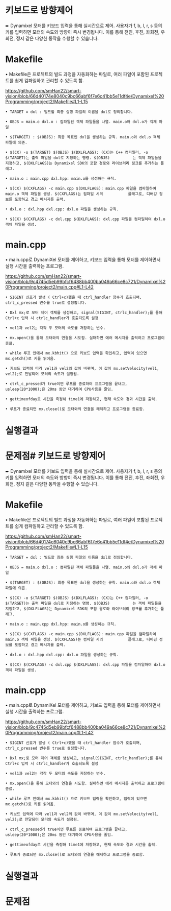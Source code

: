 # 키보드로 방향제어

➨ Dynamixel 모터를 키보드 입력을 통해 실시간으로 제어. 사용자가 f, b, l, r, s 등의 키를 입력하면 모터의 속도와 방향이 즉시 변경됩니다. 이를 통해 전진, 후진, 좌회전, 우회전, 정지 같은 다양한 동작을 수행할 수 있습니다.

# Makefile

• Makefile은 프로젝트의 빌드 과정을 자동화하는 파일로, 여러 파일이 포함된 프로젝트를 쉽게 컴파일하고 관리할 수 있도록 함.

https://github.com/smHan22/smart-vision/blob/66d40174e8040c9bc66abf6f7e6c41bb5e11df4e/Dynamixel%20Programming/project2/Makefile#L1-L15
```
• TARGET = dxl : 빌드할 최종 실행 파일의 이름을 dxl로 정의합니다.
    
• OBJS = main.o dxl.o : 컴파일된 객체 파일들을 나열. main.o와 dxl.o가 객체 파일
    
• $(TARGET) : $(OBJS): 최종 목표인 dxl을 생성하는 규칙. main.o와 dxl.o 객체 파일에 의존.
    
• $(CX) -o $(TARGET) $(OBJS) $(DXLFLAGS): (CX)는 C++ 컴파일러, -o $(TARGET)는 출력 파일을 dxl로 지정하는 명령. $(OBJS)          는 객체 파일들을 지정하고, $(DXLFLAGS)는 Dynamixel SDK의 포함 경로와 라이브러리 링크를 추가하는 플래그.

• main.o : main.cpp dxl.hpp: main.o를 생성하는 규칙. 

• $(CX) $(CXFLAGS) -c main.cpp $(DXLFLAGS): main.cpp 파일을 컴파일하여 main.o 객체 파일을 생성. $(CXFLAGS)는 컴파일 시의           플래그로, 디버깅 정보를 포함하고 경고 메시지를 출력.

• dxl.o : dxl.hpp dxl.cpp: dxl.o 파일을 생성하는 규칙.

• $(CX) $(CXFLAGS) -c dxl.cpp $(DXLFLAGS): dxl.cpp 파일을 컴파일하여 dxl.o 객체 파일을 생성.
```


# main.cpp

• main.cpp로 DynamiXel 모터를 제어하고, 키보드 입력을 통해 모터를 제어하면서 실행 시간을 출력하는 프로그램.

https://github.com/smHan22/smart-vision/blob/9c4745d5eb99bfcf6488bb400ba049a66ce8c721/Dynamixel%20Programming/project2/main.cpp#L1-L42
```
• SIGINT 신호가 발생 ( Ctrl+c)했을 때 ctrl_handler 함수가 호출되며, ctrl_c_pressed 변수를 true로 설정합니다. 

• Dxl mx;로 모터 제어 객체를 생성하고, signal(SIGINT, ctrlc_handler);를 통해 Ctrl+c 입력 시 ctrlc_handler가 호출되도록 설정

• vel1과 vel2는 각각 두 모터의 속도를 저장하는 변수.

• mx.open()을 통해 모터와의 연결을 시도함. 실패하면 에러 메시지를 출력하고 프로그램이 종료.

• while 루프 안에서 mx.kbhit() 으로 키보드 입력을 확인하고, 입력이 있으면 mx.getch()로 키를 읽어옴.

• 키보드 입력에 따라 vel1과 vel2의 값이 바뀌며, 이 값이 mx.setVelocity(vel1, vel2);로 전달되어 모터의 속도가 설정됨.

• ctrl_c_pressed가 true이면 루프를 종료하여 프로그램을 끝내고, usleep(20*1000);은 20ms 동안 대기하여 CPU사용을 줄임.

• gettimeofday로 시간을 측정해 time1에 저장하고, 현재 속도와 경과 시간을 출력.

• 루프가 종료되면 mx.close()로 모터와의 연결을 해제하고 프로그램을 종료함.
```

# 실행결과

# 문제점# 키보드로 방향제어

➨ Dynamixel 모터를 키보드 입력을 통해 실시간으로 제어. 사용자가 f, b, l, r, s 등의 키를 입력하면 모터의 속도와 방향이 즉시 변경됩니다. 이를 통해 전진, 후진, 좌회전, 우회전, 정지 같은 다양한 동작을 수행할 수 있습니다.

# Makefile

• Makefile은 프로젝트의 빌드 과정을 자동화하는 파일로, 여러 파일이 포함된 프로젝트를 쉽게 컴파일하고 관리할 수 있도록 함.

https://github.com/smHan22/smart-vision/blob/66d40174e8040c9bc66abf6f7e6c41bb5e11df4e/Dynamixel%20Programming/project2/Makefile#L1-L15
```
• TARGET = dxl : 빌드할 최종 실행 파일의 이름을 dxl로 정의합니다.
    
• OBJS = main.o dxl.o : 컴파일된 객체 파일들을 나열. main.o와 dxl.o가 객체 파일
    
• $(TARGET) : $(OBJS): 최종 목표인 dxl을 생성하는 규칙. main.o와 dxl.o 객체 파일에 의존.
    
• $(CX) -o $(TARGET) $(OBJS) $(DXLFLAGS): (CX)는 C++ 컴파일러, -o $(TARGET)는 출력 파일을 dxl로 지정하는 명령. $(OBJS)          는 객체 파일들을 지정하고, $(DXLFLAGS)는 Dynamixel SDK의 포함 경로와 라이브러리 링크를 추가하는 플래그.

• main.o : main.cpp dxl.hpp: main.o를 생성하는 규칙. 

• $(CX) $(CXFLAGS) -c main.cpp $(DXLFLAGS): main.cpp 파일을 컴파일하여 main.o 객체 파일을 생성. $(CXFLAGS)는 컴파일 시의           플래그로, 디버깅 정보를 포함하고 경고 메시지를 출력.

• dxl.o : dxl.hpp dxl.cpp: dxl.o 파일을 생성하는 규칙.

• $(CX) $(CXFLAGS) -c dxl.cpp $(DXLFLAGS): dxl.cpp 파일을 컴파일하여 dxl.o 객체 파일을 생성.
```


# main.cpp

• main.cpp로 DynamiXel 모터를 제어하고, 키보드 입력을 통해 모터를 제어하면서 실행 시간을 출력하는 프로그램.

https://github.com/smHan22/smart-vision/blob/9c4745d5eb99bfcf6488bb400ba049a66ce8c721/Dynamixel%20Programming/project2/main.cpp#L1-L42
```
• SIGINT 신호가 발생 ( Ctrl+c)했을 때 ctrl_handler 함수가 호출되며, ctrl_c_pressed 변수를 true로 설정합니다. 

• Dxl mx;로 모터 제어 객체를 생성하고, signal(SIGINT, ctrlc_handler);를 통해 Ctrl+c 입력 시 ctrlc_handler가 호출되도록 설정

• vel1과 vel2는 각각 두 모터의 속도를 저장하는 변수.

• mx.open()을 통해 모터와의 연결을 시도함. 실패하면 에러 메시지를 출력하고 프로그램이 종료.

• while 루프 안에서 mx.kbhit() 으로 키보드 입력을 확인하고, 입력이 있으면 mx.getch()로 키를 읽어옴.

• 키보드 입력에 따라 vel1과 vel2의 값이 바뀌며, 이 값이 mx.setVelocity(vel1, vel2);로 전달되어 모터의 속도가 설정됨.

• ctrl_c_pressed가 true이면 루프를 종료하여 프로그램을 끝내고, usleep(20*1000);은 20ms 동안 대기하여 CPU사용을 줄임.

• gettimeofday로 시간을 측정해 time1에 저장하고, 현재 속도와 경과 시간을 출력.

• 루프가 종료되면 mx.close()로 모터와의 연결을 해제하고 프로그램을 종료함.
```

# 실행결과

# 문제점

